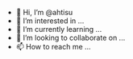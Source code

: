- 👋 Hi, I’m @ahtisu
- 👀 I’m interested in ...
- 🌱 I’m currently learning ...
- 💞️ I’m looking to collaborate on ...
- 📫 How to reach me ...

<!---
ahtisu/ahtisu is a ✨ special ✨ repository because its `README.md` (this file) appears on your GitHub profile.
You can click the Preview link to take a look at your changes.
--->
